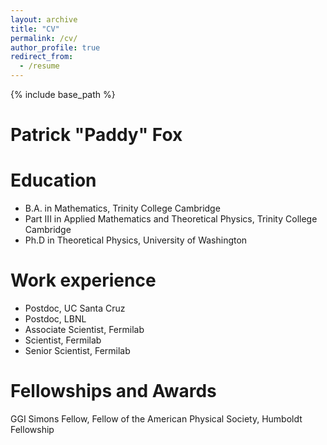 ```yaml
---
layout: archive
title: "CV"
permalink: /cv/
author_profile: true
redirect_from:
  - /resume
---
```


{% include base_path %}

Patrick "Paddy" Fox
=========

Education
======
* B.A. in Mathematics, Trinity College Cambridge
* Part III in Applied Mathematics and Theoretical Physics, Trinity College Cambridge
* Ph.D in Theoretical Physics, University of Washington

Work experience
======
* Postdoc, UC Santa Cruz
* Postdoc, LBNL
* Associate Scientist, Fermilab
* Scientist, Fermilab
* Senior Scientist, Fermilab

Fellowships and Awards
======

GGI Simons Fellow, Fellow of the American Physical Society, Humboldt Fellowship



